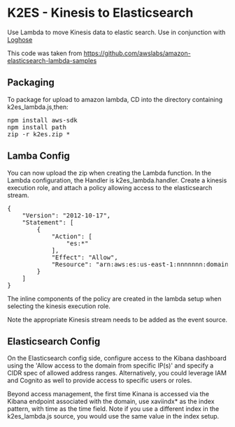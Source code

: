 # K2ES - Kinesis to Elasticsearch


Use Lambda to move Kinesis data to elastic search. Use in conjunction with [Loghose](https://github.com/xtraclabs/loghose)

This code was taken from https://github.com/awslabs/amazon-elasticsearch-lambda-samples

## Packaging

To package for upload to amazon lambda, CD into the directory containing
k2es_lambda.js,then:

<pre>
npm install aws-sdk
npm install path
zip -r k2es.zip *
</pre>

## Lamba Config

You can now upload the zip when creating the Lambda function. In the Lambda configuration,
the Handler is k2es_lambda.handler. Create a kinesis execution role, and attach
a policy allowing access to the elasticsearch stream.

<pre>
{
    "Version": "2012-10-17",
    "Statement": [
        {
            "Action": [
                "es:*"
            ],
            "Effect": "Allow",
            "Resource": "arn:aws:es:us-east-1:nnnnnnn:domain/xavi1/*"
        }
    ]
}
</pre>

The inline components of the policy are created in the lambda setup when selecting
the kinesis execution role.

Note the appropriate Kinesis stream needs to be added as the event source.

## Elasticsearch Config

On the Elasticsearch config side, configure access to the Kibana dashboard
using the 'Allow access to the domain from specific IP(s)' and specify a CIDR
spec of allowed address ranges. Alternatively, you could leverage IAM and Cognito
as well to provide access to specific users or roles.

Beyond access management, the first time Kinana is accessed via the Kibana
endpoint associated with the domain, use xaviindx* as the index pattern, with
time as the time field. Note if you use a different index in the
k2es_lambda.js source, you would use the same value in the index setup.
